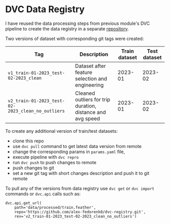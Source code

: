 # DVC Data Registry

I have reused the data processing steps from previous module's DVC pipeline
to create the data registry in a separate [repository](https://github.com/alex-fedorenk0/dvc-registry.git).

Two versions of dataset with corresponding git tags were created:

|Tag|Description|Train dataset|Test dataset|
|-|-|-|-|
|`v1_train-01-2023_test-02-2023_clean`|Dataset after feature selection and engineering|2023-01|2023-02
|`v2_train-01-2023_test-02-2023_clean_no_outliers`|Cleaned outliers for trip duration, distance and avg speed|2023-01|2023-02|

To create any additional version of train/test datasets:

- clone this repo
- use `dvc pull` command to get latest data version from remote
- change the corresponding params in `params.yaml` file,
- execute pipeline with `dvc repro`
- run `dvc push` to push changes to remote
- push changes to git
- set a new git tag with short changes description and push it to git remote


To pull any of the versions from data registry use `dvc get` or `dvc import` 
commands or `dvc.api` calls such as:
```
dvc.api.get_url(
    path='data/processed/train.feather',
    repo='https://github.com/alex-fedorenk0/dvc-registry.git',
    rev='v2_train-01-2023_test-02-2023_clean_no_outliers')
```

